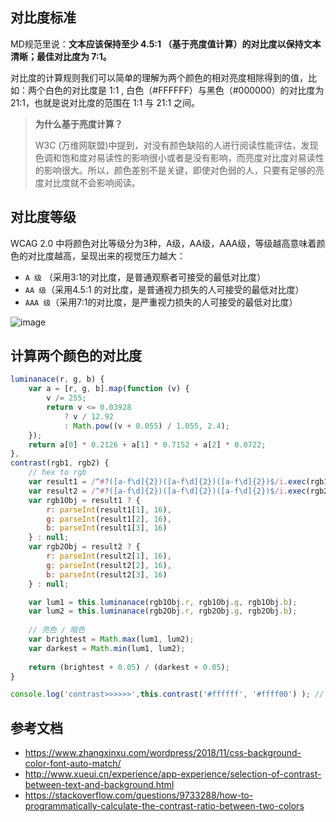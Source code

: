 
## 对比度标准
MD规范里说：**文本应该保持至少 4.5:1 （基于亮度值计算）的对比度以保持文本清晰；最佳对比度为 7:1。**

对比度的计算规则我们可以简单的理解为两个颜色的相对亮度相除得到的值，比如：两个白色的对比度是 1:1 , 白色（#FFFFFF）与黑色（#000000）的对比度为 21:1，也就是说对比度的范围在 1:1 与 21:1 之间。

> **为什么基于亮度计算？**
> 
> W3C (万维网联盟)中提到，对没有颜色缺陷的人进行阅读性能评估，发现色调和饱和度对易读性的影响很小或者是没有影响，而亮度对比度对易读性的影响很大。所以，颜色差别不是关键，即使对色弱的人，只要有足够的亮度对比度就不会影响阅读。


## 对比度等级

WCAG 2.0 中将颜色对比等级分为3种，A级，AA级，AAA级，等级越高意味着颜色的对比度越高，呈现出来的视觉压力越大：

- `A 级` （采用3:1的对比度，是普通观察者可接受的最低对比度）
- `AA 级`（采用4.5:1 的对比度，是普通视力损失的人可接受的最低对比度）
- `AAA 级`（采用7:1的对比度，是严重视力损失的人可接受的最低对比度）

![image](https://user-images.githubusercontent.com/23518990/90106067-76ac3500-dd79-11ea-866d-58bfa6b429b0.png)



## 计算两个颜色的对比度

```javascript
luminanace(r, g, b) {
    var a = [r, g, b].map(function (v) {
        v /= 255;
        return v <= 0.03928
            ? v / 12.92
            : Math.pow((v + 0.055) / 1.055, 2.4);
    });
    return a[0] * 0.2126 + a[1] * 0.7152 + a[2] * 0.0722;
},
contrast(rgb1, rgb2) {
    // hex to rgb
    var result1 = /^#?([a-f\d]{2})([a-f\d]{2})([a-f\d]{2})$/i.exec(rgb1);
    var result2 = /^#?([a-f\d]{2})([a-f\d]{2})([a-f\d]{2})$/i.exec(rgb2);
    var rgb1Obj = result1 ? {
        r: parseInt(result1[1], 16),
        g: parseInt(result1[2], 16),
        b: parseInt(result1[3], 16)
    } : null;
    var rgb2Obj = result2 ? {
        r: parseInt(result2[1], 16),
        g: parseInt(result2[2], 16),
        b: parseInt(result2[3], 16)
    } : null;

    var lum1 = this.luminanace(rgb1Obj.r, rgb1Obj.g, rgb1Obj.b);
    var lum2 = this.luminanace(rgb2Obj.r, rgb2Obj.g, rgb2Obj.b);
    
    // 亮色 / 暗色
    var brightest = Math.max(lum1, lum2);
    var darkest = Math.min(lum1, lum2);
    
    return (brightest + 0.05) / (darkest + 0.05);
}

console.log('contrast>>>>>>',this.contrast('#ffffff', '#ffff00') ); // 1.0738392309265699
```


## 参考文档
- https://www.zhangxinxu.com/wordpress/2018/11/css-background-color-font-auto-match/
- http://www.xueui.cn/experience/app-experience/selection-of-contrast-between-text-and-background.html
- https://stackoverflow.com/questions/9733288/how-to-programmatically-calculate-the-contrast-ratio-between-two-colors
